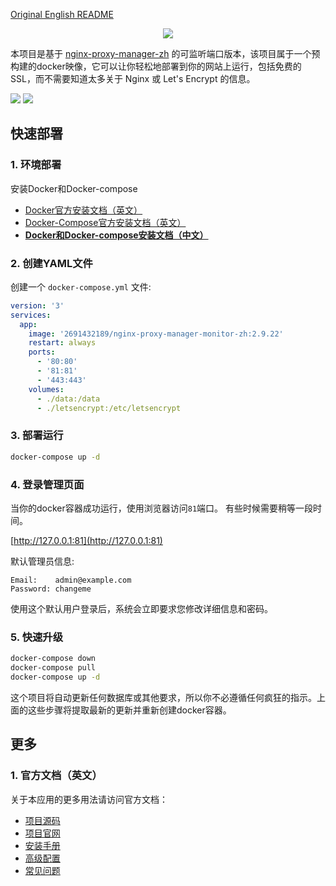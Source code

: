 
[Original English README](https://github.com/xiaoxinpro/nginx-proxy-manager-zh/blob/develop-zh/README-en.md)

<p align="center">
    <img src="https://nginxproxymanager.com/github.png">
    <br>
</p>

本项目是基于 [nginx-proxy-manager-zh](https://github.com/xiaoxinpro/nginx-proxy-manager-zh) 的可监听端口版本，该项目属于一个预构建的docker映像，它可以让你轻松地部署到你的网站上运行，包括免费的SSL，而不需要知道太多关于 Nginx 或 Let's Encrypt 的信息。  

![](http://image.xiaoxin.pro/2022/05/16/75687b5bfffbe.png)
![](https://webcdn.koufengqi.cn/other/72d55ee6195f694b54a724b9b708e94.png)

## 快速部署

### 1. 环境部署

安装Docker和Docker-compose

- [Docker官方安装文档（英文）](https://docs.docker.com/install/)
- [Docker-Compose官方安装文档（英文）](https://docs.docker.com/compose/install/)
- **[Docker和Docker-compose安装文档（中文）](https://blog.csdn.net/zhangzejin3883/article/details/124778945)**

### 2. 创建YAML文件

创建一个 `docker-compose.yml` 文件:

```yml
version: '3'
services:
  app:
    image: '2691432189/nginx-proxy-manager-monitor-zh:2.9.22'
    restart: always
    ports:
      - '80:80'
      - '81:81'
      - '443:443'
    volumes:
      - ./data:/data
      - ./letsencrypt:/etc/letsencrypt
```

### 3. 部署运行

```bash
docker-compose up -d
```

### 4. 登录管理页面

当你的docker容器成功运行，使用浏览器访问`81`端口。
有些时候需要稍等一段时间。

[http://127.0.0.1:81](http://127.0.0.1:81)

默认管理员信息:
```
Email:    admin@example.com
Password: changeme
```

使用这个默认用户登录后，系统会立即要求您修改详细信息和密码。

### 5. 快速升级

```bash
docker-compose down
docker-compose pull
docker-compose up -d
```

这个项目将自动更新任何数据库或其他要求，所以你不必遵循任何疯狂的指示。上面的这些步骤将提取最新的更新并重新创建docker容器。

## 更多

### 1. 官方文档（英文）

关于本应用的更多用法请访问官方文档：

- [项目源码](https://github.com/NginxProxyManager/nginx-proxy-manager)
- [项目官网](https://nginxproxymanager.com/)
- [安装手册](https://nginxproxymanager.com/setup/)
- [高级配置](https://nginxproxymanager.com/advanced-config/#best-practice-use-a-docker-network)
- [常见问题](https://nginxproxymanager.com/faq/#do-i-have-to-use-docker)

